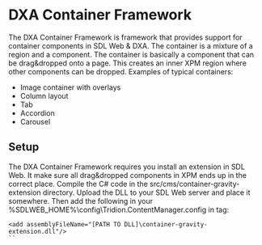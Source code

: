 DXA Container Framework
============================


The DXA Container Framework is framework that provides support for container components in SDL Web & DXA.
The container is a mixture of a region and a component. The container is basically a component that can be drag&dropped onto a page. 
This creates an inner XPM region where other components can be dropped. 
Examples of typical containers:

* Image container with overlays
* Column layout
* Tab
* Accordion
* Carousel

Setup
------

The DXA Container Framework requires you install an extension in SDL Web. It make sure all drag&dropped components in XPM ends up in the correct place.
Compile the C# code in the src/cms/container-gravity-extension directory. Upload the DLL to your SDL Web server and place it somewhere.
Then add the following in your %SDLWEB_HOME%\config\Tridion.ContentManager.config in <extensions> tag:

```
<add assemblyFileName="[PATH TO DLL]\container-gravity-extension.dll"/>
``
